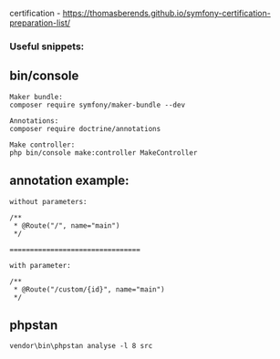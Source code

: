 certification - https://thomasberends.github.io/symfony-certification-preparation-list/

### Useful snippets:

## bin/console

```
Maker bundle:
composer require symfony/maker-bundle --dev

Annotations:
composer require doctrine/annotations

Make controller:
php bin/console make:controller MakeController

```

## annotation example:

```
without parameters:

/**
 * @Route("/", name="main")
 */

================================

with parameter:

/**
 * @Route("/custom/{id}", name="main")
 */

```

## phpstan

``
vendor\bin\phpstan analyse -l 8 src
``